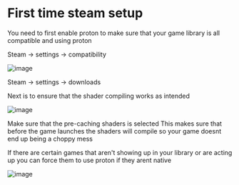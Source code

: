 # First time steam setup
You need to first enable proton to make sure that your game library is all compatible and using proton

Steam -> settings -> compatibility

![image](https://github.com/DafDandy/Fedora_New_Install/assets/102477185/121753d0-9602-4c77-8ec0-025c6beaa242)

Steam -> settings -> downloads

Next is to ensure that the shader compiling works as intended

![image](https://github.com/DafDandy/Fedora_New_Install/assets/102477185/bbc58299-355e-4924-b9d3-4e7b81ab2bde)


Make sure that the pre-caching shaders is selected
This makes sure that before the game launches the shaders will compile so your game doesnt end up being a choppy mess

If there are certain games that aren't showing up in your library or are acting up you can force them to use proton if they arent native

![image](https://github.com/DafDandy/Fedora_New_Install/assets/102477185/1628b2f4-3c3b-4050-93b6-1be3d61b5ffc)
